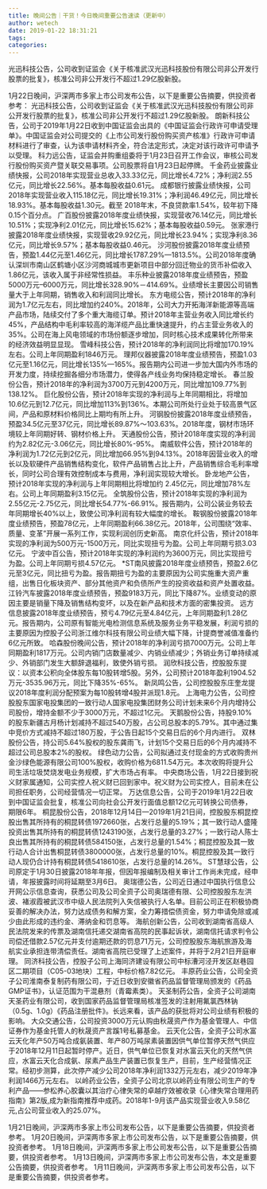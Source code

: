 ```yaml
---
title: 晚间公告｜干货！今日晚间重要公告速读（更新中）
author: wetech
date: 2019-01-22 18:31:21
tags: 
categories: 
---
```

光迅科技公告，公司收到证监会《关于核准武汉光迅科技股份有限公司非公开发行股票的批复》，核准公司非公开发行不超过1.29亿股新股。
<!-- more -->
1月22日晚间，沪深两市多家上市公司发布公告，以下是重要公告摘要，供投资者参考：
光迅科技公告，公司收到证监会《关于核准武汉光迅科技股份有限公司非公开发行股票的批复》，核准公司非公开发行不超过1.29亿股新股。
朗新科技公告，公司于2019年1月22日收到中国证监会出具的《中国证监会行政许可申请受理单》。中国证监会对公司提交的《上市公司发行股份购买资产核准》行政许可申请材料进行了审查，认为该申请材料齐全，符合法定形式，决定对该行政许可申请予以受理。
科力远公告，证监会并购重组委将于1月23日召开工作会议，审核公司发行股份购买资产暨关联交易事项。公司股票将自1月23日起停牌。
千金药业披露业绩快报，公司2018年实现营业总收入33.33亿元，同比增长4.72%；净利润2.55亿元，同比增长22.56%。基本每股收益0.61元。
成都银行披露业绩快报，公司2018年实现营业收入115.18亿元，同比增长19.31%；净利润46.49亿元，同比增长18.93%。基本每股收益1.30元。截至 2018年末，不良贷款率1.54%，较年初下降0.15个百分点。
广百股份披露2018年度业绩快报，实现营收76.14亿元，同比增长10.51%；实现净利2.01亿元，同比增长15.62%；基本每股收益0.59元。
张家港行披露2018年度业绩快报，实现营收29.92亿元，同比增长23.94%；实现净利8.36亿元，同比增长9.57%；基本每股收益0.46元。
沙河股份披露2018年度业绩预告，预盈1.44亿元至1.46亿元，同比增长1787.29%—1813.5%。公司2018年度确认深圳市南山区鹤塘小区沙河商城城市更新项目中部分回迁物业的货币补偿收入1.86亿元，该收入属于非经常性损益。
丰乐种业披露2018年度业绩预告，预盈5000万元–6000万元，同比增长328.90%－414.69%。业绩增长主要因公司销售量大于上年同期，销售收入和利润同比增长。
东方电缆公告，预计2018年的净利润为1.7亿元左右，同比增加约240%。2018年，公司大力开拓海洋新能源等高端产品市场，陆续交付了多个重大海缆订单。预计2018年主营业务收入同比增长约45%，产品结构中毛利率较高的海洋缆产品比重快速提升，约占主营业务收入的35%。公司在海上风电领域的市场份额逐步增加，同时核心技术成果转化所带来的经济效益明显显现。
雪峰科技公告，预计2018年的净利润同比将增加170.19%左右。公司上年同期盈利1846万元。
理邦仪器披露2018年度业绩预告，预盈1.03亿元至1.16亿元，同比增长135%—165%。报告期内公司进一步加大国内外市场的开发力度，持续挖掘各细分市场潜力，使得各产线业务均保持稳定增长。
春兰股份公告，预计2018年的净利润为3700万元到4200万元，同比增加109.77%到138.12%。
巨化股份公告，预计2018年实现的净利润与上年同期相比，将增加10.6亿元到12.7亿元，同比增加113%到136%。本期公司所处行业处于较高景气区间，产品和原材料价格同比上期均有所上升。
河钢股份披露2018年度业绩预告，预盈34.5亿元至37亿元，同比增长89.87%～103.63%。2018年度，钢材市场环境较上年同期好转、钢材价格上升。
天通股份公告，预计2018年度实现的净利润约为2.82亿元-3.06亿元，同比增长80%-95%。
南威软件公告，预计2018年的净利润为1.72亿元到2亿元，同比增加66.95%到94.13%。2018年因营业收入的增长以及软硬件产品销售结构变化，软件产品销售占比上升，产品销售综合毛利率增长，同时公司合理有效控制成本与费用，净利润实现较大增长。
卧龙地产公告，预计2018年实现的净利润与上年同期相比将增加约 2.45亿元，同比增加78%左右。公司上年同期盈利3.15亿元。
全筑股份公告，预计2018年实现的净利润为2.55亿元-2.75亿元，同比增长54.77%-66.91%。报告期内，公司公装业务较去年同期增长40%以上，致使公司净利润有较大幅度的增长。
鞍钢股份披露2018年度业绩预告，预盈78亿元，上年同期盈利66.38亿元。2018年，公司围绕“效率、质量、变革”开展一系列工作，实现利润创历史新高。
南京化纤公告，预计2018年实现的净利润为500万元-1500万元，同比实现扭亏为盈。公司上年同期亏损3.03亿元。
宁波中百公告，预计2018年实现的净利润约为3600万元，同比实现扭亏为盈。公司上年同期亏损4.57亿元。
*ST南风披露2018年度业绩预告，预盈2.6亿元至3亿元，同比扭亏为盈。报告期扭亏为盈的主要原因为公司实施重大资产重组，出售日化板块资产、部分其他资产和负债所产生的投资收益和资产处置收益。
江铃汽车披露2018年度业绩预告，预盈9183万元，同比下降87%。业绩变动的原因主要是销量下降及销售结构变坏，以及在新产品和技术方面的密集投资。
远方信息披露2018年度业绩预告，预亏4.79亿元至4.84亿元，上年同期盈利1.28亿元。报告期内，公司原有智能光电检测信息系统及服务业务平稳发展，利润亏损的主要原因为控股子公司浙江维尔科技有限公司业绩大幅下降，计提商誉减值准备约6亿元所致。
哈森股份晚间公告，预计2018年的净利润亏损7000万元。公司上年同期盈利1817万元。公司内销门店数量减少、内销业绩减少；外销业务订单持续减少、外销部门发生大额辞退福利，致使外销亏损。
润欣科技公告，控股股东提议：以资本公积向全体股东每10股转增5股。另外，公司预计2018年盈利1904.52万元-3535.96万元，同比下降35%-65%。
新凤鸣公告，公司控股股东庄奎龙提议2018年度利润分配预案为每10股转增4股并派现1.8元。
上海电力公告，公司控股股东国家电投集团的一致行动人国家电投集团财务公司计划未来6个月内增持公司股份，增持金额不少于3000万元，不超过1亿元。
天鹅股份公告，持股9.10%的股东新疆古月杨计划减持不超过540万股，占公司总股本的5.79%。其中通过集中竞价方式减持不超过180万股，于公告日起15个交易日后的6个月内进行。
双林股份公告，持公司5.64%股权的股东龚雨飞，计划15个交易日后的6个月内减持不超过公司总股本2%的股权。
绿色动力公告，公司拟通过支付现金的方式收购贵州金沙绿色能源有限公司100%股权，收购价格为6811.54万元。本次收购将提升公司生活垃圾焚烧发电业务规模，扩大市场占有率。
中央商场公告，1月22日接到祝义财家属通知，公司实控人祝义财已回到家中。祝义财为公司实控人，目前未在公司担任职务，公司经营情况一切正常。
万达信息公告，公司于2019年1月22日收到中国证监会批复，核准公司向社会公开发行面值总额12亿元可转换公司债券，期限6年。
桐昆股份公告，2018年12月14日—2019年1月21日间，控股股东桐昆控股出售其所持有的桐昆转债1972660张，占发行总量的5.19%；其一致行动人盛隆投资出售其所持有的桐昆转债1243190张，占发行总量的3.27%；一致行动人陈士良出售其所持有的桐昆转债584150张，占发行总量的1.54%；桐昆控股及其一致行动人合计出售桐昆转债3800000张，占发行总量的10%。桐昆控股及其一致行动人现仍合计持有桐昆转债5418610张，占发行总量的14.26%。
ST慧球公告，公司原定于1月30日披露2018年年报，但因年报编制及相关审计工作尚未完成，经申请，年报披露时间将延期至3月6日。
奥瑞德公告，公司近日通过中国执行信息公开网公示信息查询，获悉公司及公司全资子公司奥瑞德有限、公司控股股东左洪波、褚淑霞被武汉市中级人民法院列入失信被执行人名单。目前公司正在积极协商妥善的解决办法，努力达成债务和解方案，全力筹措偿债资金，努力申请免除或减少由此形成的违约金、滞纳金和罚息等。
海航创新公告，公司收到湖南省高级人民法院发来的传票及湖南信托递交湖南省高院的民事起诉状，湖南信托请求判令公司偿还借款2.57亿元并支付逾期还款的罚息71万元，公司控股股东海航旅游及海航实业承担连带清偿责任。湖南省高院已受理了上述案件，并将于2月21日开庭审理。
同济科技公告，控股子公司上海同济建设有限公司中标漕河泾开发区赵巷园区二期项目（C05-03地块）工程，中标价格7.82亿元。
丰原药业公告，公司全资子公司淮南泰复制药有限公司，于近日收到安徽省药品监督管理局颁发的《药品GMP证书》，认证范围为干混悬剂（青霉素类）。
天圣制药公告，全资子公司湖南天圣药业有限公司，收到国家药品监督管理局核准签发的注射用氟氯西林钠（0.5g、1.0g）《药品注册批件》。长远来看，该产品的获批将对公司业绩有积极的影响。
大众交通公告，公司投资3000万元认购由秋晟资产作为基金管理人、中信证券作为基金托管人的秋晟资产言蹊1号私募基金。
云天化公告，全资子公司水富云天化年产50万吨合成氨装置、年产80万吨尿素装置因供气单位暂停天然气供应于2018年12月11日起暂时停产。近日，供气单位已恢复对水富云天化的天然气供应，水富云天化合成氨、尿素产品生产装置已恢复生产，目前，生产经营情况正常。经初步测算，此次停产减少公司2018年净利润1332万元左右，减少2019年净利润1466万元左右。
以岭药业公告，全资子公司北京以岭药业有限公司生产的专利产品——参松养心胶囊以其治疗心律失常的卓越疗效被收录《心律失常合理用药指南》第2版,成为新指南推荐中成药。2018年1-9月该产品实现营业收入9.58亿元,占公司营业收入的25.07%。
 
 
1月21日晚间，沪深两市多家上市公司发布公告，以下是重要公告摘要，供投资者参考。
1月20日晚间，沪深两市多家上市公司发布公告，以下是重要公告摘要，供投资者参考。
1月18日晚间，沪深两市多家上市公司发布公告，以下是重要公告摘要，供投资者参考。
1月13日晚间，沪深两市多家上市公司发布公告，本文是重要公告摘要，供投资者参考。
1月11日晚间，沪深两市多家上市公司发布公告，以下是重要公告摘要，供投资者参考。
